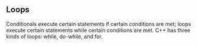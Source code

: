 ## Loops

Conditionals execute certain statements if certain conditions are met; loops execute certain
statements while certain conditions are met. C++ has three kinds of loops: while, do-while,
and for.
